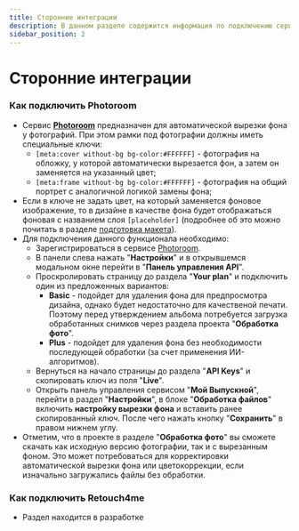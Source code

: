 ```yaml
---
title: Сторонние интеграции
description: В данном разделе содержится информация по подключению сервисов авторетуши
sidebar_position: 2
---
```


# Сторонние интеграции
### Как подключить Photoroom
* Сервис [__Photoroom__](https://www.photoroom.com/) предназначен для автоматической вырезки фона у фотографий. При этом рамки под фотографии должны иметь специальные ключи:
    + ```[meta:cover without-bg bg-color:#FFFFFF]``` - фотография на обложку, у которой автоматически вырезается фон, а затем он заменяется на указанный цвет;
    + ```[meta:frame without-bg bg-color:#FFFFFF]``` - фотография на общий портрет с аналогичной логикой замены фона;
* Если в ключе не задать цвет, на который заменяется фоновое изображение, то в дизайне в качестве фона будет отображаться фоновая с названием слоя ```[placeholder]``` (подробнее об это можно почитать в разделе [подготовка макета](/design/mocku)).
* Для подключения данного функционала необходимо:
    + Зарегистрироваться в сервисе [Photoroom](https://app.photoroom.com/create).
    + В панели слева нажать "__Настройки__" и в открывшемся модальном окне перейти в "__Панель управления API__".
    + Проскролировать страницу до раздела "__Your plan__" и подключить один из предложенных вариантов:
        + __Basic__ - подойдет для удаления фона для предпросмотра дизайна, однако будет недостаточно для качественой печати. Поэтому перед утверждением альбома потребуется загрузка обработанных снимков через раздела проекта "__Обработка фото__".
        + __Plus__ - подойдет для удаления фона без необходимости последующей обработки (за счет применения ИИ-алгоритмов).
    + Вернуться на начало страницы до раздела "__API Keys__" и скопировать ключ из поля "__Live__".
    + Открыть панель управления сервисом "__Мой Выпускной__", перейти в раздел "__Настройки__", в блоке "__Обработка файлов__" включить __настройку вырезки фона__ и вставить ранее скопированный ключ. После чего нажать кнопку "__Сохранить__" в правом нижнем углу.
* Отметим, что в проекте в разделе "__Обработка фото__" вы сможете скачать как исходную версию фотографии, так и с вырезанным фоном. Это может потребоваться для корректировки автоматической вырезки фона или цветокоррекции, если изначально загружались файлы без обработки.

### Как подключить Retouch4me
* Раздел находится в разработке

